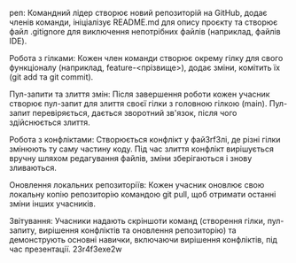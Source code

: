  реп: Командний лідер створює новий репозиторій на GitHub, додає членів команди, ініціалізує README.md для опису проєкту та створює файл .gitignore для виключення непотрібних файлів (наприклад, файлів IDE).

Робота з гілками: Кожен член команди створює окрему гілку для свого функціоналу (наприклад, feature-<прізвище>), додає зміни, комітить їх (git add та git commit).

Пул-запити та злиття змін: Після завершення роботи кожен учасник створює пул-запит для злиття своєї гілки з головною гілкою (main). Пул-запит перевіряється, дається зворотний зв'язок, після чого здійснюється злиття.

Робота з конфліктами: Створюється конфлікт у фай3rf3лі, де різні гілки змінюють ту саму частину коду. Під час злиття конфлікт вирішується вручну шляхом редагування файлів, зміни зберігаються і знову зливаються.

Оновлення локальних репозиторіїв: Кожен учасник оновлює свою локальну копію репозиторію командою git pull, щоб отримати останні зміни інших учасників.

Звітування: Учасники надають скріншоти команд (створення гілки, пул-запиту, вирішення конфліктів та оновлення репозиторію) та демонструють основні навички, включаючи вирішення конфліктів, під час презентації.
23r4f3exe2w

